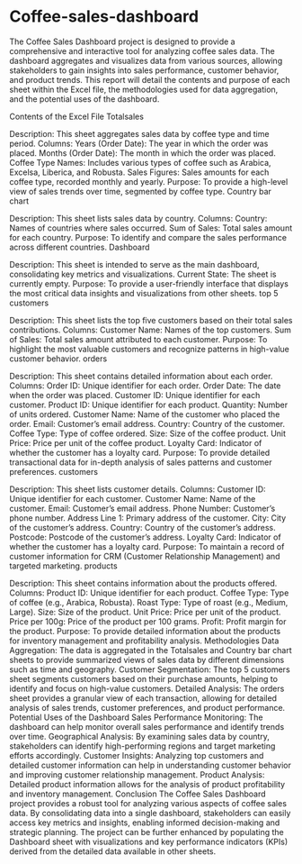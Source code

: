 # Coffee-sales-dashboard
The Coffee Sales Dashboard project is designed to provide a comprehensive and interactive tool for analyzing coffee sales data.
 The dashboard aggregates and visualizes data from various sources, allowing stakeholders to gain insights into sales performance, customer behavior, and product trends. This report will detail the contents and purpose of each sheet within the Excel file, the methodologies used for data aggregation, and the potential uses of the dashboard.

Contents of the Excel File
Totalsales

Description: This sheet aggregates sales data by coffee type and time period.
Columns:
Years (Order Date): The year in which the order was placed.
Months (Order Date): The month in which the order was placed.
Coffee Type Names: Includes various types of coffee such as Arabica, Excelsa, Liberica, and Robusta.
Sales Figures: Sales amounts for each coffee type, recorded monthly and yearly.
Purpose: To provide a high-level view of sales trends over time, segmented by coffee type.
Country bar chart

Description: This sheet lists sales data by country.
Columns:
Country: Names of countries where sales occurred.
Sum of Sales: Total sales amount for each country.
Purpose: To identify and compare the sales performance across different countries.
Dashboard

Description: This sheet is intended to serve as the main dashboard, consolidating key metrics and visualizations.
Current State: The sheet is currently empty.
Purpose: To provide a user-friendly interface that displays the most critical data insights and visualizations from other sheets.
top 5 customers

Description: This sheet lists the top five customers based on their total sales contributions.
Columns:
Customer Name: Names of the top customers.
Sum of Sales: Total sales amount attributed to each customer.
Purpose: To highlight the most valuable customers and recognize patterns in high-value customer behavior.
orders

Description: This sheet contains detailed information about each order.
Columns:
Order ID: Unique identifier for each order.
Order Date: The date when the order was placed.
Customer ID: Unique identifier for each customer.
Product ID: Unique identifier for each product.
Quantity: Number of units ordered.
Customer Name: Name of the customer who placed the order.
Email: Customer’s email address.
Country: Country of the customer.
Coffee Type: Type of coffee ordered.
Size: Size of the coffee product.
Unit Price: Price per unit of the coffee product.
Loyalty Card: Indicator of whether the customer has a loyalty card.
Purpose: To provide detailed transactional data for in-depth analysis of sales patterns and customer preferences.
customers

Description: This sheet lists customer details.
Columns:
Customer ID: Unique identifier for each customer.
Customer Name: Name of the customer.
Email: Customer’s email address.
Phone Number: Customer’s phone number.
Address Line 1: Primary address of the customer.
City: City of the customer’s address.
Country: Country of the customer’s address.
Postcode: Postcode of the customer’s address.
Loyalty Card: Indicator of whether the customer has a loyalty card.
Purpose: To maintain a record of customer information for CRM (Customer Relationship Management) and targeted marketing.
products

Description: This sheet contains information about the products offered.
Columns:
Product ID: Unique identifier for each product.
Coffee Type: Type of coffee (e.g., Arabica, Robusta).
Roast Type: Type of roast (e.g., Medium, Large).
Size: Size of the product.
Unit Price: Price per unit of the product.
Price per 100g: Price of the product per 100 grams.
Profit: Profit margin for the product.
Purpose: To provide detailed information about the products for inventory management and profitability analysis.
Methodologies
Data Aggregation: The data is aggregated in the Totalsales and Country bar chart sheets to provide summarized views of sales data by different dimensions such as time and geography.
Customer Segmentation: The top 5 customers sheet segments customers based on their purchase amounts, helping to identify and focus on high-value customers.
Detailed Analysis: The orders sheet provides a granular view of each transaction, allowing for detailed analysis of sales trends, customer preferences, and product performance.
Potential Uses of the Dashboard
Sales Performance Monitoring: The dashboard can help monitor overall sales performance and identify trends over time.
Geographical Analysis: By examining sales data by country, stakeholders can identify high-performing regions and target marketing efforts accordingly.
Customer Insights: Analyzing top customers and detailed customer information can help in understanding customer behavior and improving customer relationship management.
Product Analysis: Detailed product information allows for the analysis of product profitability and inventory management.
Conclusion
The Coffee Sales Dashboard project provides a robust tool for analyzing various aspects of coffee sales data. By consolidating data into a single dashboard, stakeholders can easily access key metrics and insights, enabling informed decision-making and strategic planning. The project can be further enhanced by populating the Dashboard sheet with visualizations and key performance indicators (KPIs) derived from the detailed data available in other sheets.







